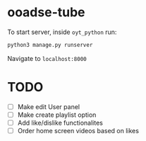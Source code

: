 # ooadse-tube

To start server, inside `oyt_python` run:
```python
python3 manage.py runserver
```

Navigate to `localhost:8000`

TODO
====

- [ ] Make edit User panel
- [ ] Make create playlist option
- [ ] Add like/dislike functionalites
- [ ] Order home screen videos based on likes